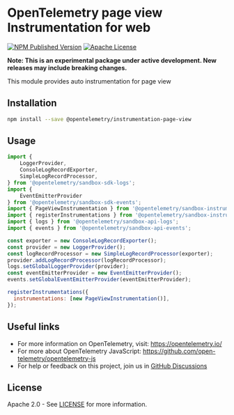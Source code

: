 # OpenTelemetry page view Instrumentation for web

[![NPM Published Version][npm-img]][npm-url]
[![Apache License][license-image]][license-image]

**Note: This is an experimental package under active development. New releases may include breaking changes.**

This module provides auto instrumentation for page view

## Installation

```bash
npm install --save @opentelemetry/instrumentation-page-view
```

## Usage

```js
import {
    LoggerProvider,
    ConsoleLogRecordExporter,
    SimpleLogRecordProcessor,
} from '@opentelemetry/sandbox-sdk-logs';
import {
    EventEmitterProvider
} from '@opentelemetry/sandbox-sdk-events';
import { PageViewInstrumentation } from '@opentelemetry/sandbox-instrumentation-page-view';
import { registerInstrumentations } from '@opentelemetry/sandbox-instrumentation';
import { logs } from '@opentelemetry/sandbox-api-logs';
import { events } from '@opentelemetry/sandbox-api-events';

const exporter = new ConsoleLogRecordExporter();
const provider = new LoggerProvider();
const logRecordProcessor = new SimpleLogRecordProcessor(exporter);
provider.addLogRecordProcessor(logRecordProcessor);
logs.setGlobalLoggerProvider(provider);
const eventEmitterProvider = new EventEmitterProvider();
events.setGlobalEventEmitterProvider(eventEmitterProvider);

registerInstrumentations({
  instrumentations: [new PageViewInstrumentation()],
});
```

## Useful links

- For more information on OpenTelemetry, visit: <https://opentelemetry.io/>
- For more about OpenTelemetry JavaScript: <https://github.com/open-telemetry/opentelemetry-js>
- For help or feedback on this project, join us in [GitHub Discussions][discussions-url]

## License

Apache 2.0 - See [LICENSE][license-url] for more information.

[discussions-url]: https://github.com/open-telemetry/opentelemetry-js/discussions
[license-url]: https://github.com/open-telemetry/opentelemetry-js/blob/main/LICENSE
[license-image]: https://img.shields.io/badge/license-Apache_2.0-green.svg?style=flat
[npm-url]: https://www.npmjs.com/package/@opentelemetry/instrumentation-page-view
[npm-img]: https://badge.fury.io/js/%40opentelemetry%2Finstrumentation-page-view.svg
